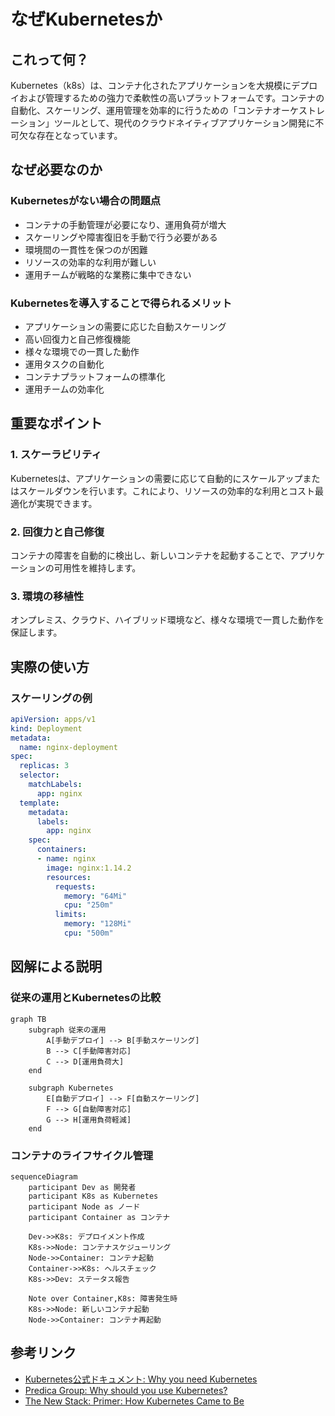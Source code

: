 # なぜKubernetesか

## これって何？
Kubernetes（k8s）は、コンテナ化されたアプリケーションを大規模にデプロイおよび管理するための強力で柔軟性の高いプラットフォームです。コンテナの自動化、スケーリング、運用管理を効率的に行うための「コンテナオーケストレーション」ツールとして、現代のクラウドネイティブアプリケーション開発に不可欠な存在となっています。

## なぜ必要なのか

### Kubernetesがない場合の問題点
- コンテナの手動管理が必要になり、運用負荷が増大
- スケーリングや障害復旧を手動で行う必要がある
- 環境間の一貫性を保つのが困難
- リソースの効率的な利用が難しい
- 運用チームが戦略的な業務に集中できない

### Kubernetesを導入することで得られるメリット
- アプリケーションの需要に応じた自動スケーリング
- 高い回復力と自己修復機能
- 様々な環境での一貫した動作
- 運用タスクの自動化
- コンテナプラットフォームの標準化
- 運用チームの効率化

## 重要なポイント

### 1. スケーラビリティ
Kubernetesは、アプリケーションの需要に応じて自動的にスケールアップまたはスケールダウンを行います。これにより、リソースの効率的な利用とコスト最適化が実現できます。

### 2. 回復力と自己修復
コンテナの障害を自動的に検出し、新しいコンテナを起動することで、アプリケーションの可用性を維持します。

### 3. 環境の移植性
オンプレミス、クラウド、ハイブリッド環境など、様々な環境で一貫した動作を保証します。

## 実際の使い方

### スケーリングの例
```yaml
apiVersion: apps/v1
kind: Deployment
metadata:
  name: nginx-deployment
spec:
  replicas: 3
  selector:
    matchLabels:
      app: nginx
  template:
    metadata:
      labels:
        app: nginx
    spec:
      containers:
      - name: nginx
        image: nginx:1.14.2
        resources:
          requests:
            memory: "64Mi"
            cpu: "250m"
          limits:
            memory: "128Mi"
            cpu: "500m"
```

## 図解による説明

### 従来の運用とKubernetesの比較
```mermaid
graph TB
    subgraph 従来の運用
        A[手動デプロイ] --> B[手動スケーリング]
        B --> C[手動障害対応]
        C --> D[運用負荷大]
    end
    
    subgraph Kubernetes
        E[自動デプロイ] --> F[自動スケーリング]
        F --> G[自動障害対応]
        G --> H[運用負荷軽減]
    end
```

### コンテナのライフサイクル管理
```mermaid
sequenceDiagram
    participant Dev as 開発者
    participant K8s as Kubernetes
    participant Node as ノード
    participant Container as コンテナ
    
    Dev->>K8s: デプロイメント作成
    K8s->>Node: コンテナスケジューリング
    Node->>Container: コンテナ起動
    Container->>K8s: ヘルスチェック
    K8s->>Dev: ステータス報告
    
    Note over Container,K8s: 障害発生時
    K8s->>Node: 新しいコンテナ起動
    Node->>Container: コンテナ再起動
```

## 参考リンク
- [Kubernetes公式ドキュメント: Why you need Kubernetes](https://kubernetes.io/docs/concepts/overview/#why-you-need-kubernetes-and-what-can-it-do)
- [Predica Group: Why should you use Kubernetes?](https://www.predicagroup.com/blog/why-kubernetes-2022/)
- [The New Stack: Primer: How Kubernetes Came to Be](https://thenewstack.io/primer-how-kubernetes-came-to-be-what-it-is-and-why-you-should-care/)
